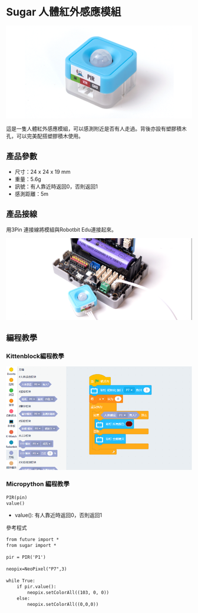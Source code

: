 # Sugar 人體紅外感應模組

![](./images/pir1.png)

這是一隻人體紅外感應模組，可以感測附近是否有人走過。背後亦設有塑膠積木孔，可以完美配搭塑膠積木使用。

## 產品參數

- 尺寸：24 x 24 x 19 mm
- 重量：5.6g
- 訊號：有人靠近時返回0，否則返回1
- 感測距離：5m

## 產品接線

用3Pin 連接線將模組與Robotbit Edu連接起來。

![](./images/pir2.png)

## 編程教學

### Kittenblock編程教學

![](./images/pir3.png)

### Micropython 編程教學
    PIR(pin)
    value()

- value(): 有人靠近時返回0，否則返回1

參考程式

    from future import *
    from sugar import *
    
    pir = PIR('P1')
    
    neopix=NeoPixel("P7",3)
    
    while True:
        if pir.value():
            neopix.setColorAll((103, 0, 0))
        else:
            neopix.setColorAll((0,0,0))